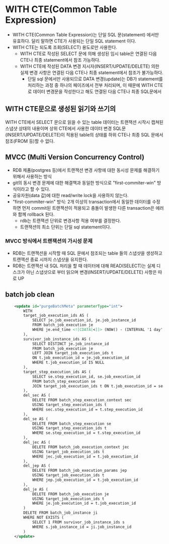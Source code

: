 # WITH CTE(Common Table Expression)


* WITH CTE(Common Table Expression)는 단일 SQL 문(statement) 에서만 유효하다. 달리 말하면 CTE가 사용되는 단일 SQL statement 이다.
* WITH CTE는 되도록 조회(SELECT) 용도로만 사용한다.
  * WITH CTE로 작성된 SELECT 문에 의해 생성된 임시 table은 연결된 다음 CTE나 최종 statement에서 참조 가능하다.
  * WITH CTE에 작성된 DATA 변경 지시자(INSERT/UPDATE/DELETE) 의한 실제 변경 사항은 연결된 다음 CTE나 최종 statement에서 참조가 불가능하다.
    * 단일 sql 문에서만 사용되므로 DATA 변경(update)는 DB가 statement를 처리하는 과정 중 하나의 페이즈에서 전부 처리되며, 이 때문에 WITH CTE로 데이터 변경문을 작성한다고 해도 연결된 다음 CTE나 최종 SQL문에서 

## WITH CTE문으로 생성된 읽기와 쓰기의 

WITH CTE에서 SELECT 문으로 읽을 수 있는 table 데이터는 트랜잭션 시작시 캡쳐된 스냅샷 상태의 내용이며 상위 CTE에서 사용한 데이터 변경 SQL문(INSERT/UPDATE/DELETE)이 적용된 table의 상태를 하위 CTE나 최종 SQL 문에서 참조(FROM 등)할 수 없다.


## MVCC (Multi Version Concurrency Control)

* RDB 제품(postgres 등)에서 트랜잭션 변경 사항에 대한 동시성 문제를 해결하기 위해서 사용하는 방식
* git의 동시 변경 문제에 대한 해결책과 동일한 방식으로 "first-commiter-win" 방식이라고 할 수 있다.
* 공유자원(data 값)에 대한 read/write lock을 사용하지 않는다.
* "first-commiter-win" 방식: 2개 이상의 transaction에서 동일한 데이터를 수정하면 먼저 commit된 트랜잭션이 적용되고 충돌이 발생한 다른 transaction은 에러와 함께 rollback 된다.
  * rdb는 트랜잭션 단위로 변경사항 적용 여부를 결정한다.
  * 트랜잭션의 최소 단위는 단일 sql statement이다.

### MVCC 방식에서 트랜잭션의 가시성 문제

* RDB는 트랜잭션을 시작할 때 SQL 문에서 참조되는 table 들의 스냅샷을 생성하고 트랜잭션 종료 시까지 스냅샷을 유지한다.
* RDB는 트랜잭션 내 SQL 처리을 할 때 데이터에 대해 READ(SELECT)는 실제 디스크가 아닌 스냅샷으로 부터 읽으며 변경(INSERT/UPDATE/DELETE) 사항은 따로 UP

## batch job clean

```xml
    <update id="purgeBatchMeta" parameterType="int">
        WITH
        target_job_execution_ids AS (
            SELECT je.job_execution_id, je.job_instance_id
            FROM batch_job_execution je
            WHERE je.end_time <![CDATA[<]]> (NOW() - (INTERVAL '1 day' * #{retentionInterval}))
        ),
        survivor_job_instance_ids AS (
            SELECT DISTINCT je.job_instance_id
            FROM batch_job_execution je
            LEFT JOIN target_job_execution_ids t
            ON t.job_execution_id = je.job_execution_id
            WHERE t.job_execution_id IS NULL
        ),
        target_step_execution_ids AS (
            SELECT se.step_execution_id, se.job_execution_id
            FROM batch_step_execution se
            JOIN target_job_execution_ids t ON t.job_execution_id = se.job_execution_id
        ),
        del_sec AS (
            DELETE FROM batch_step_execution_context sec
            USING target_step_execution_ids t
            WHERE sec.step_execution_id = t.step_execution_id
        ),
        del_se AS (
            DELETE FROM batch_step_execution se
            USING target_step_execution_ids t
            WHERE se.step_execution_id = t.step_execution_id
        ),
        del_jec AS (
            DELETE FROM batch_job_execution_context jec
            USING target_job_execution_ids t
            WHERE jec.job_execution_id = t.job_execution_id
        ),
        del_jep AS (
            DELETE FROM batch_job_execution_params jep
            USING target_job_execution_ids t
            WHERE jep.job_execution_id = t.job_execution_id
        ),
        del_je AS (
            DELETE FROM batch_job_execution je
            USING target_job_execution_ids t
            WHERE je.job_execution_id = t.job_execution_id
        )
        DELETE FROM batch_job_instance ji
        WHERE NOT EXISTS (
            SELECT 1 FROM survivor_job_instance_ids s
            WHERE s.job_instance_id = ji.job_instance_id
        )
    </update>
```
